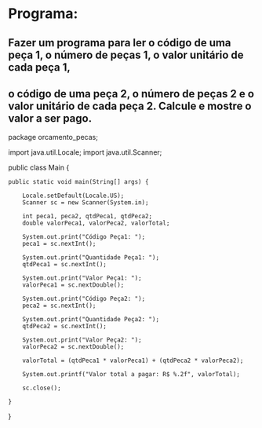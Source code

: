 # Programa:

## Fazer um programa para ler o código de uma peça 1, o número de peças 1, o valor unitário de cada peça 1, 
## o código de uma peça 2, o número de peças 2 e o valor unitário de cada peça 2. Calcule e mostre o valor a ser pago.

package orcamento_pecas;

import java.util.Locale;
import java.util.Scanner;

public class Main {

	public static void main(String[] args) {
		
		Locale.setDefault(Locale.US);
		Scanner sc = new Scanner(System.in);
		
		int peca1, peca2, qtdPeca1, qtdPeca2;
		double valorPeca1, valorPeca2, valorTotal;
		
		System.out.print("Código Peça1: ");
		peca1 = sc.nextInt();
		
		System.out.print("Quantidade Peça1: ");
		qtdPeca1 = sc.nextInt();
		
		System.out.print("Valor Peça1: ");
		valorPeca1 = sc.nextDouble();
		
		System.out.print("Código Peça2: ");
		peca2 = sc.nextInt();
		
		System.out.print("Quantidade Peça2: ");
		qtdPeca2 = sc.nextInt();
		
		System.out.print("Valor Peça2: ");
		valorPeca2 = sc.nextDouble();
		
		valorTotal = (qtdPeca1 * valorPeca1) + (qtdPeca2 * valorPeca2);
		
		System.out.printf("Valor total a pagar: R$ %.2f", valorTotal);
		
		sc.close();

	}

}
